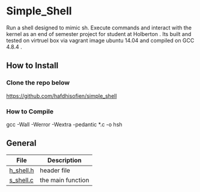# Simple_Shell

Run a shell designed to mimic sh. Execute commands and interact with the kernel as an end of semester project for student at Holberton . 
Its built and tested on virtruel box via vagrant image ubuntu 14.04 and compiled on GCC 4.8.4 .


## How to Install


### Clone the repo below
https://github.com/hafdhisofien/simple_shell


### How to Compile
gcc -Wall -Werror -Wextra -pedantic *.c -o hsh

## General
| File | Description |
| ---- | ----------- |
| [h_shell.h](https://github.com/hafdhisofien/simple_shell/blob/master/h_shell.h) | header file |
| [s_shell.c](https://github.com/hafdhisofien/simple_shell/blob/master/s_shell.c) | the main function |
